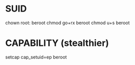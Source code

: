 SUID
====
chown root: beroot
chmod go+rx beroot
chmod u+s beroot

CAPABILITY (stealthier)
=======================
setcap cap_setuid=ep beroot
